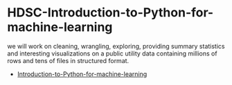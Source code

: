 # HDSC-Introduction-to-Python-for-machine-learning


we will work on cleaning, wrangling, exploring, providing summary statistics and interesting visualizations on a public utility data containing millions of rows and tens of files in structured format.

- [Introduction-to-Python-for-machine-learning](https://github.com/yaswanthteja/HDSC-Introduction-to-Python-for-machine-learning/blob/main/FoodBalanceSheets_E_Africa_NOFLAG.csv)
